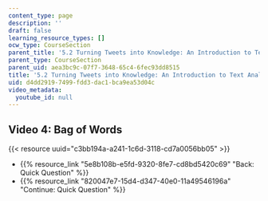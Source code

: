 ```yaml
---
content_type: page
description: ''
draft: false
learning_resource_types: []
ocw_type: CourseSection
parent_title: '5.2 Turning Tweets into Knowledge: An Introduction to Text Analytics'
parent_type: CourseSection
parent_uid: aea3bc9c-07f7-3648-65c4-6fec93dd8515
title: '5.2 Turning Tweets into Knowledge: An Introduction to Text Analytics'
uid: d4dd2919-7499-fdd3-dac1-bca9ea53d04c
video_metadata:
  youtube_id: null
---
```

## Video 4: Bag of Words

{{< resource uuid="c3bb194a-a241-1c6d-3118-cd7a0056bb05" >}}

- {{% resource_link "5e8b108b-e5fd-9320-8fe7-cd8bd5420c69" "Back: Quick Question" %}}
- {{% resource_link "820047e7-15d4-d347-40e0-11a49546196a" "Continue: Quick Question" %}}